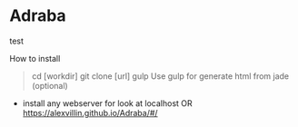 # Adraba
test


How to install

> cd [workdir]
> git clone [url]
> gulp
Use gulp for generate html from jade (optional)
 + install any webserver for look at localhost 
 OR https://alexvillin.github.io/Adraba/#/
